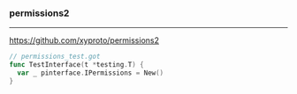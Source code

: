 ### permissions2
---
https://github.com/xyproto/permissions2

```go
// permissions_test.got
func TestInterface(t *testing.T) {
  var _ pinterface.IPermissions = New()
}



```

```
```

```
```


